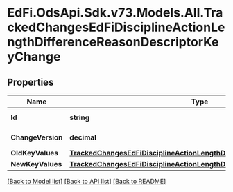 # EdFi.OdsApi.Sdk.v73.Models.All.TrackedChangesEdFiDisciplineActionLengthDifferenceReasonDescriptorKeyChange

## Properties

Name | Type | Description | Notes
------------ | ------------- | ------------- | -------------
**Id** | **string** | Resource identifier | [optional] 
**ChangeVersion** | **decimal** | Change version | [optional] 
**OldKeyValues** | [**TrackedChangesEdFiDisciplineActionLengthDifferenceReasonDescriptorKey**](TrackedChangesEdFiDisciplineActionLengthDifferenceReasonDescriptorKey.md) |  | [optional] 
**NewKeyValues** | [**TrackedChangesEdFiDisciplineActionLengthDifferenceReasonDescriptorKey**](TrackedChangesEdFiDisciplineActionLengthDifferenceReasonDescriptorKey.md) |  | [optional] 

[[Back to Model list]](../../README.md#documentation-for-models) [[Back to API list]](../../README.md#documentation-for-api-endpoints) [[Back to README]](../../README.md)


